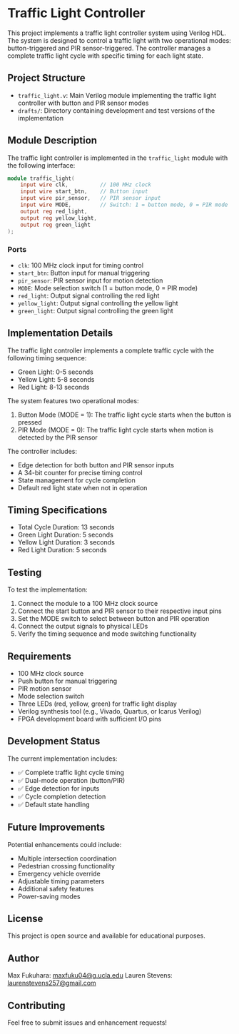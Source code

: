 # Traffic Light Controller

This project implements a traffic light controller system using Verilog HDL. The system is designed to control a traffic light with two operational modes: button-triggered and PIR sensor-triggered. The controller manages a complete traffic light cycle with specific timing for each light state.

## Project Structure

- `traffic_light.v`: Main Verilog module implementing the traffic light controller with button and PIR sensor modes
- `drafts/`: Directory containing development and test versions of the implementation

## Module Description

The traffic light controller is implemented in the `traffic_light` module with the following interface:

```verilog
module traffic_light(
    input wire clk,          // 100 MHz clock
    input wire start_btn,    // Button input
    input wire pir_sensor,   // PIR sensor input
    input wire MODE,         // Switch: 1 = button mode, 0 = PIR mode
    output reg red_light,
    output reg yellow_light,
    output reg green_light
);
```

### Ports
- `clk`: 100 MHz clock input for timing control
- `start_btn`: Button input for manual triggering
- `pir_sensor`: PIR sensor input for motion detection
- `MODE`: Mode selection switch (1 = button mode, 0 = PIR mode)
- `red_light`: Output signal controlling the red light
- `yellow_light`: Output signal controlling the yellow light
- `green_light`: Output signal controlling the green light

## Implementation Details

The traffic light controller implements a complete traffic cycle with the following timing sequence:
- Green Light: 0-5 seconds
- Yellow Light: 5-8 seconds
- Red Light: 8-13 seconds

The system features two operational modes:
1. Button Mode (MODE = 1): The traffic light cycle starts when the button is pressed
2. PIR Mode (MODE = 0): The traffic light cycle starts when motion is detected by the PIR sensor

The controller includes:
- Edge detection for both button and PIR sensor inputs
- A 34-bit counter for precise timing control
- State management for cycle completion
- Default red light state when not in operation

## Timing Specifications

- Total Cycle Duration: 13 seconds
- Green Light Duration: 5 seconds
- Yellow Light Duration: 3 seconds
- Red Light Duration: 5 seconds

## Testing

To test the implementation:
1. Connect the module to a 100 MHz clock source
2. Connect the start button and PIR sensor to their respective input pins
3. Set the MODE switch to select between button and PIR operation
4. Connect the output signals to physical LEDs
5. Verify the timing sequence and mode switching functionality

## Requirements

- 100 MHz clock source
- Push button for manual triggering
- PIR motion sensor
- Mode selection switch
- Three LEDs (red, yellow, green) for traffic light display
- Verilog synthesis tool (e.g., Vivado, Quartus, or Icarus Verilog)
- FPGA development board with sufficient I/O pins

## Development Status

The current implementation includes:
- ✅ Complete traffic light cycle timing
- ✅ Dual-mode operation (button/PIR)
- ✅ Edge detection for inputs
- ✅ Cycle completion detection
- ✅ Default state handling

## Future Improvements

Potential enhancements could include:
- Multiple intersection coordination
- Pedestrian crossing functionality
- Emergency vehicle override
- Adjustable timing parameters
- Additional safety features
- Power-saving modes

## License

This project is open source and available for educational purposes.

## Author

Max Fukuhara: maxfuku04@g.ucla.edu
Lauren Stevens: laurenstevens257@gmail.com

## Contributing

Feel free to submit issues and enhancement requests!